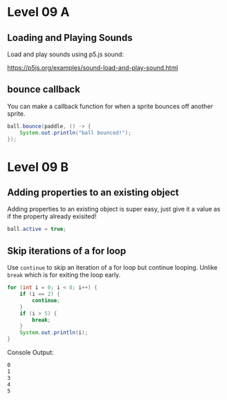 # Level 09 A

## Loading and Playing Sounds

Load and play sounds using p5.js sound:

https://p5js.org/examples/sound-load-and-play-sound.html

## bounce callback

You can make a callback function for when a sprite bounces off another sprite.

```java
ball.bounce(paddle, () -> {
	System.out.println("ball bounced!");
});
```

# Level 09 B

## Adding properties to an existing object

Adding properties to an existing object is super easy, just give it a value as if the property already exisited!

```java
ball.active = true;
```

## Skip iterations of a for loop

Use `continue` to skip an iteration of a for loop but continue looping. Unlike `break` which is for exiting the loop early.

```java
for (int i = 0; i < 8; i++) {
	if (i == 2) {
		continue;
	}
	if (i > 5) {
		break;
	}
	System.out.println(i);
}
```

Console Output:

```txt
0
1
3
4
5
```
